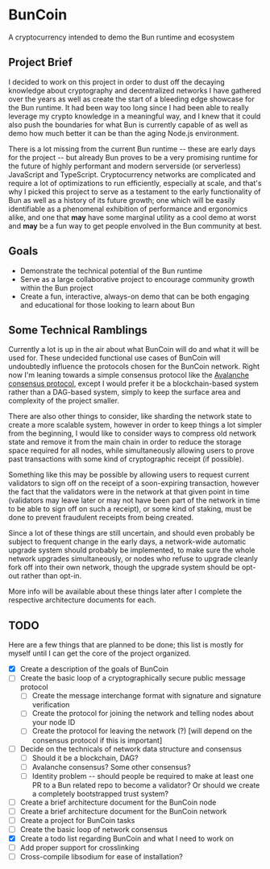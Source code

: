 # BunCoin

A cryptocurrency intended to demo the Bun runtime and ecosystem

## Project Brief

I decided to work on this project in order to dust off the decaying knowledge about cryptography and decentralized networks I have gathered over the years as well as create the start of a bleeding edge showcase for the Bun runtime. It had been way too long since I had been able to really leverage my crypto knowledge in a meaningful way, and I knew that it could also push the boundaries for what Bun is currently capable of as well as demo how much better it can be than the aging Node.js environment.

There is a lot missing from the current Bun runtime -- these are early days for the project -- but already Bun proves to be a very promising runtime for the future of highly performant and modern serverside (or serverless) JavaScript and TypeScript. Cryptocurrency networks are complicated and require a lot of optimizations to run efficiently, especially at scale, and that's why I picked this project to serve as a testament to the early functionality of Bun as well as a history of its future growth; one which will be easily identifiable as a phenomenal exhibition of performance and ergonomics alike, and one that **may** have some marginal utility as a cool demo at worst and **may** be a fun way to get people envolved in the Bun community at best.

## Goals

- Demonstrate the technical potential of the Bun runtime
- Serve as a large collaborative project to encourage community growth within the Bun project
- Create a fun, interactive, always-on demo that can be both engaging and educational for those looking to learn about Bun

## Some Technical Ramblings

Currently a lot is up in the air about what BunCoin will do and what it will be used for. These undecided functional use cases of BunCoin will undoubtedly influence the protocols chosen for the BunCoin network. Right now I'm leaning towards a simple consensus protocol like the [Avalanche consensus protocol](https://docs.avax.network/overview/getting-started/avalanche-consensus), except I would prefer it be a blockchain-based system rather than a DAG-based system, simply to keep the surface area and complexity of the project smaller.

There are also other things to consider, like sharding the network state to create a more scalable system, however in order to keep things a lot simpler from the beginning, I would like to consider ways to compress old network state and remove it from the main chain in order to reduce the storage space required for all nodes, while simultaneously allowing users to prove past transactions with some kind of cryptographic receipt (if possible).

Something like this may be possible by allowing users to request current validators to sign off on the receipt of a soon-expiring transaction, however the fact that the validators were in the network at that given point in time (validators may leave later or may not have been part of the network in time to be able to sign off on such a receipt), or some kind of staking, must be done to prevent fraudulent receipts from being created.

Since a lot of these things are still uncertain, and should even probably be subject to frequent change in the early days, a network-wide automatic upgrade system should probably be implemented, to make sure the whole network upgrades simultaneously, or nodes who refuse to upgrade cleanly fork off into their own network, though the upgrade system should be opt-out rather than opt-in.

More info will be available about these things later after I complete the respective architecture documents for each.

## TODO

Here are a few things that are planned to be done; this list is mostly for myself until I can get the core of the project organized.

- [x] Create a description of the goals of BunCoin
- [ ] Create the basic loop of a cryptographically secure public message protocol
  - [ ] Create the message interchange format with signature and signature verification
  - [ ] Create the protocol for joining the network and telling nodes about your node ID
  - [ ] Create the protocol for leaving the network (?) [will depend on the consensus protocol if this is important]
- [ ] Decide on the technicals of network data structure and consensus
  - [ ] Should it be a blockchain, DAG?
  - [ ] Avalanche consensus? Some other consensus?
  - [ ] Identity problem -- should people be required to make at least one PR to a Bun related repo to become a validator? Or should we create a completely bootstrapped trust system?
- [ ] Create a brief architecture document for the BunCoin node
- [ ] Create a brief architecture document for the BunCoin network
- [ ] Create a project for BunCoin tasks
- [ ] Create the basic loop of network consensus
- [x] Create a todo list regarding BunCoin and what I need to work on
- [ ] Add proper support for crosslinking
- [ ] Cross-compile libsodium for ease of installation?
